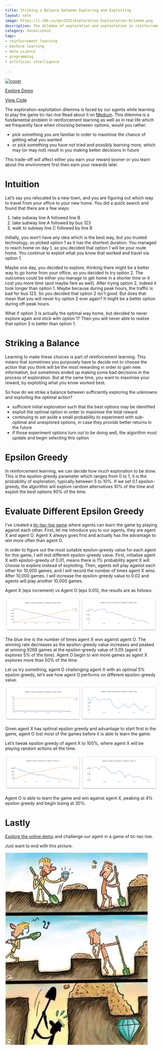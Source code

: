 ```yaml
---
title: Striking a Balance between Exploring and Exploiting
layout: note
image: https://i.ibb.co/qkz2VZ2/Exploration-Exploitation-Dilemma.png
description: The dilemma of exploration and exploitation in reinforcement learning
category: datascience
tags:
- reinforcement learning
- machine learning
- data science
- programming
- artificial intelligence

---
```


[![cover](https://i.ibb.co/qkz2VZ2/Exploration-Exploitation-Dilemma.png)](https://towardsdatascience.com/striking-a-balance-between-exploring-and-exploiting-5475d9c1e66e)

[Explore Demo](https://jinglescode.github.io/demos/rl-value-function-tic-tac-toe)

[View Code](https://github.com/jinglescode/demos/tree/master/src/app/components/rl-value-function-tic-tac-toe)

The exploration-exploitation dilemma is faced by our agents while learning to play the game tic-tac-toe Read about it on [Medium](https://towardsdatascience.com/reinforcement-learning-value-function-57b04e911152). This dilemma is a fundamental problem in reinforcement learning as well as in real life which we frequently face when choosing between options, would you rather:
- pick something you are familiar in order to maximise the chance of getting what you wanted
- or pick something you have not tried and possibly learning more, which may (or may not) result in you making better decisions in future

This trade-off will affect either you earn your reward sooner or you learn about the environment first then earn your rewards later.

# Intuition

Let’s say you relocated to a new town, and you are figuring out which way to travel from your office to your new home. You did a quick search and found that there are a few ways:
1. take subway line A followed line B
2. take subway line A followed by bus 123
3. walk to subway line C followed by line B

Initially, you won’t have any idea which is the best way, but you trusted technology, so picked option 1 as it has the shortest duration. You managed to reach home on day 1, so you decided that option 1 will be your route home. You continue to exploit what you know that worked and travel via option 1.

Maybe one day, you decided to explore, thinking there might be a better way to go home from your office, so you decided to try option 2. The outcomes could be either you manage to get home in a shorter time or it cost you more time (and maybe fare as well). After trying option 2, indeed it took longer than option 1. Maybe because during peak hours, the traffic is bad for bus 123. So you decided that option 2 isn’t good. But does that mean that you will never try option 2 ever again? It might be a better option during off-peak hours.

What if option 3 is actually the optimal way home, but decided to never explore again and stick with option 1? Then you will never able to realise that option 3 is better than option 1.

# Striking a Balance

Learning to make these choices is part of reinforcement learning. This means that sometimes you purposely have to decide not to choose the action that you think will be the most rewarding in order to gain new information, but sometimes ended up making some bad decisions in the process of exploration. But at the same time, you want to maximise your reward, by exploiting what you know worked best.

So how do we strike a balance between sufficiently exploring the unknowns and exploiting the optimal action?
- sufficient initial exploration such that the best options may be identified
- exploit the optimal option in order to maximise the total reward
- continuing to set aside a small probability to experiment with sub-optimal and unexplored options, in case they provide better returns in the future
- if those experiment options turn out to be doing well, the algorithm must update and begin selecting this option

# Epsilon Greedy

In reinforcement learning, we can decide how much exploration to be done. This is the epsilon-greedy parameter which ranges from 0 to 1, it is the probability of exploration, typically between 5 to 10%. If we set 0.1 epsilon-greedy, the algorithm will explore random alternatives 10% of the time and exploit the best options 90% of the time.

# Evaluate Different Epsilon Greedy

I’ve created a [tic-tac-toe game](https://jinglescode.github.io/demos/rl-value-function-tic-tac-toe) where agents can learn the game by playing against each other. First, let me introduce you to our agents, they are agent X and agent O. Agent X always goes first and actually has the advantage to win more often than agent O.

In order to figure out the most suitable epsilon-greedy value for each agent for this game, I will test different epsilon-greedy value. First, initialise agent X with epsilon-greedy of 0.01, means there is 1% probability agent X will choose to explore instead of exploiting. Then, agents will play against each other for 10,000 games, and I will record the number of times agent X wins. After 10,000 games, I will increase the epsilon-greedy value to 0.02 and agents will play another 10,000 games.

Agent X (eps increment) vs Agent O (eps 0.05), the results are as follows:

![Number of games (out of 10,000) won by agent X on different epsilon-greedy value](/assets/img/posts/explore-exploit-01.png)

The blue line is the number of times agent X won against agent O. The winning rate decreases as the epsilon-greedy value increases and peaked at winning 9268 games at the epsilon-greedy value of 0.05 (agent X explores 5% of the time). Agent O begin to win more games as agent X explores more than 50% of the time.

Let us try something, agent O challenging agent X with an optimal 5% epsilon greedy, let’s see how agent O performs on different epsilon-greedy value.

![Number of games won by agent O on different epsilon-greedy value](/assets/img/posts/explore-exploit-02.png)

Given agent X has optimal epsilon greedy and advantage to start first in the game, agent O lost most of the games before it is able to learn the game.

Let’s tweak epsilon greedy of agent X to 100%, where agent X will be playing random actions all the time.

![Number of games won by agent O on different epsilon-greedy value, where agent X play randomly](/assets/img/posts/explore-exploit-03.png)

Agent O is able to learn the game and win against agent X, peaking at 4% epsilon greedy and begin losing at 30%.

# Lastly

[Explore the online demo](https://jinglescode.github.io/demos/rl-value-function-tic-tac-toe) and challenge our agent in a game of tic-tac-toe.

Just want to end with this picture.

![explore exploit](/assets/img/posts/explore-exploit-04.jpeg)
